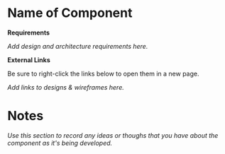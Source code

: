 # **Name of Component**

**Requirements**

*Add design and architecture requirements here.*

**External Links**

Be sure to right-click the links below to open them in a new page.

*Add links to designs & wireframes here.*


# **Notes**

*Use this section to record any ideas or thoughs that you have about the component as it's being developed.*
